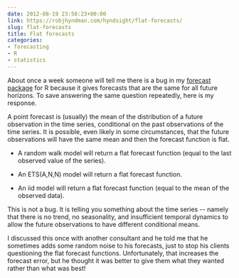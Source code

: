 ```yaml
---
date: 2012-08-19 23:58:23+00:00
link: https://robjhyndman.com/hyndsight/flat-forecasts/
slug: flat-forecasts
title: Flat forecasts
categories:
- forecasting
- R
- statistics
---
```


About once a week someone will tell me there is a bug in my [forecast package](http://github.com/robjhyndman/forecast/) for R because it gives forecasts that are the same for all future horizons. To save answering the same question repeatedly, here is my response.

A point forecast is (usually) the mean of the distribution of a future observation in the time series, conditional on the past observations of the time series. It is possible, even likely in some circumstances, that the future observations will have the same mean and then the forecast function is flat.


  * A random walk model will return a flat forecast function (equal to the last observed value of the series).

  * An ETS(A,N,N) model will return a flat forecast function.

  * An iid model will return a flat forecast function (equal to the mean of the observed data).

This is not a bug. It is telling you something about the time series -- namely that there is no trend, no seasonality, and insufficient temporal dynamics to allow the future observations to have different conditional means.

I discussed this once with another consultant and he told me that he sometimes adds some random noise to his forecasts, just to stop his clients questioning the flat forecast functions. Unfortunately, that increases the forecast error, but he thought it was better to give them what they wanted rather than what was best!
